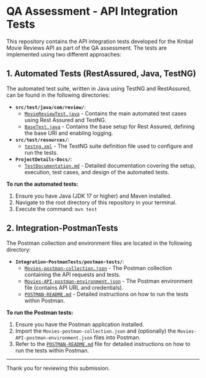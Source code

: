# QA Assessment - API Integration Tests

This repository contains the API integration tests developed for the Kmbal Movie Reviews API as part of the QA assessment. The tests are implemented using two different approaches:

## 1. Automated Tests (RestAssured, Java, TestNG)

The automated test suite, written in Java using TestNG and RestAssured, can be found in the following directories:

* **`src/test/java/com/review/`**:
  * [`MovieReviewTest.java`](./src/test/java/com/review/MovieReviewTest.java) - Contains the main automated test cases using Rest Assured and TestNG.
  * [`BaseTest.java`](./src/test/java/com/review/BaseTest.java) - Contains the base setup for Rest Assured, defining the base URI and enabling logging.
* **`src/test/resources/`**:
  * [`testng.xml`](./src/test/resources/testing.xml) - The TestNG suite definition file used to configure and run the tests.
* **`ProjectDetails-Docs/`**:
  * [`TestDocumentation.md`](./ProjectDetails-Docs/TestDocumentation.md) - Detailed documentation covering the setup, execution, test cases, and design of the automated tests.
 
**To run the automated tests:**

1.  Ensure you have Java (JDK 17 or higher) and Maven installed.
2.  Navigate to the root directory of this repository in your terminal.
3.  Execute the command: `mvn test`

## 2. Integration-PostmanTests

The Postman collection and environment files are located in the following directory:

* **`Integration-PostmanTests/postman-tests/`**:
  * [`Movies-postman-collection.json`](./Integration-PostmanTests/postman-tests/Movies-postman-collection.json) - The Postman collection containing the API requests and tests.
  * [`Movies-API-postman-environment.json`](./Integration-PostmanTests/postman-tests/Movies-API-postman-environment.json) - The Postman environment file (contains API URL and credentials).
  * [`POSTMAN-README.md`](./Integration-PostmanTests/POSTMAN-README.md) - Detailed instructions on how to run the tests within Postman.

**To run the Postman tests:**

1.  Ensure you have the Postman application installed.
2.  Import the `Movies-postman-collection.json` and (optionally) the `Movies-API-postman-environment.json` files into Postman.
3.  Refer to the [`POSTMAN-README.md`](./Integration-PostmanTests/POSTMAN-README.md) file for detailed instructions on how to run the tests within Postman.

---

Thank you for reviewing this submission.
